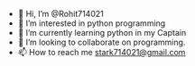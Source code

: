 - 👋 Hi, I’m @Rohit714021
- 👀 I’m interested in python programming
- 🌱 I’m currently learning python in my Captain
- 💞️ I’m looking to collaborate on programming.
- 📫 How to reach me stark714021@gmail.com

<!---
Rohit714021/Rohit714021 is a ✨ special ✨ repository because its `README.md` (this file) appears on your GitHub profile.
You can click the Preview link to take a look at your changes.
--->
